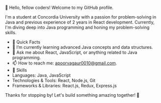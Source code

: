 <!--
**apoorva2404/apoorva2404** is a ✨ _special_ ✨ repository because its `README.md` (this file) appears on your GitHub profile.

Here are some ideas to get you started:

- 🔭 I’m currently working on ...
- 🌱 I’m currently learning ...
- 👯 I’m looking to collaborate on ...
- 🤔 I’m looking for help with ...
- 💬 Ask me about ...
- 📫 How to reach me: ...
- 😄 Pronouns: ...
- ⚡ Fun fact: ...
-->

👋 Hello, fellow coders! Welcome to my GitHub profile.

I'm a student at Concordia University with a passion for problem-solving in Java and previous experience of 2 years in React development. Currently, I'm diving deep into Java programming and honing my problem-solving skills.

- 🚀 Quick Facts
- 🌱 I’m currently learning advanced Java concepts and data structures.
- 💬 Ask me about React, JavaScript, or anything related to Java programming.
- 📫 How to reach me: apoorvagaur0010@gmail.com.
- 💼 Skills
- Languages: Java, JavaScript
- Technologies & Tools: React, Node.js, Git
- Frameworks & Libraries: React.js, Redux, Express.js

Thanks for stopping by! Let's build something amazing together! 🚀
